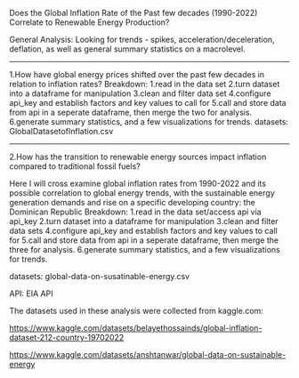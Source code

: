 Does the Global Inflation Rate of the Past few decades (1990-2022) Correlate to Renewable Energy Production?

General Analysis:
Looking for trends - spikes, acceleration/deceleration, deflation, as well
as general summary statistics on a macrolevel.

------------------------------------------------------------------------------------------------
1.How have global energy prices shifted over the past few decades in relation to inflation rates?
Breakdown:
    1.read in the data set
    2.turn dataset into a dataframe for manipulation
    3.clean and filter data set
    4.configure api_key and establish factors and key values to call for
    5.call and store data from api in a seperate dataframe, then merge the two for analysis.
    6.generate summary statistics, and a few visualizations for trends.
datasets:
GlobalDatasetofInflation.csv

-----------------------------------------------------------------------------------------------------------
2.How has the transition to renewable energy sources impact inflation compared to traditional fossil fuels?

Here I will cross examine global inflation rates from 1990-2022 and its possible correlation to global energy trends, with the
sustainable energy generation demands and rise on a specific developing country: the Dominican Republic
Breakdown:
    1.read in the data set/access api via api_key 
    2.turn dataset into a dataframe for manipulation
    3.clean and filter data sets
    4.configure api_key and establish factors and key values to call for
    5.call and store data from api in a seperate dataframe, then merge the three for analysis.
    6.generate summary statistics, and a few visualizations for trends.

datasets: 
global-data-on-susatinable-energy.csv

API:
EIA API


The datasets used in these analysis were collected from kaggle.com:

https://www.kaggle.com/datasets/belayethossainds/global-inflation-dataset-212-country-19702022

https://www.kaggle.com/datasets/anshtanwar/global-data-on-sustainable-energy
